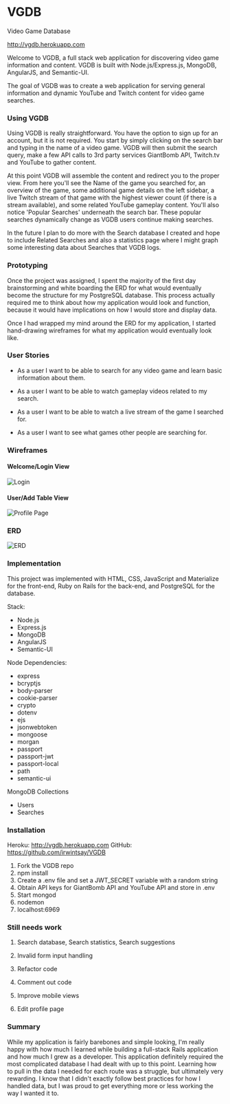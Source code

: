# VGDB
Video Game Database

http://vgdb.herokuapp.com

Welcome to VGDB, a full stack web application for discovering video game information and content. VGDB is built with Node.js/Express.js, MongoDB, AngularJS, and Semantic-UI.

The goal of VGDB was to create a web application for serving general information and dynamic YouTube and Twitch content for video game searches.


### Using VGDB

Using VGDB is really straightforward. You have the option to sign up for an account, but it is not required. You start by simply clicking on the search bar and typing in the name of a video game. VGDB will then submit the search query, make a few API calls to 3rd party services GiantBomb API, Twitch.tv and YouTube to gather content.

At this point VGDB will assemble the content and redirect you to the proper view. From here you'll see the Name of the game you searched for, an overview of the game, some additional game details on the left sidebar, a live Twitch stream of that game with the highest viewer count (if there is a stream available), and some related YouTube gameplay content. You'll also notice 'Popular Searches' underneath the search bar. These popular searches dynamically change as VGDB users continue making searches.

In the future I plan to do more with the Search database I created and hope to include Related Searches and also a statistics page where I might graph some interesting data about Searches that VGDB logs.


### Prototyping

Once the project was assigned, I spent the majority of the first day brainstorming and white boarding the ERD for what would eventually become the structure for my PostgreSQL database. This process actually required me to think about how my application would look and function, because it would have implications on how I would store and display data.

Once I had wrapped my mind around the ERD for my application, I started hand-drawing wireframes for what my application would eventually look like.


### User Stories

- As a user I want to be able to search for any video game and learn basic information about them.

- As a user I want to be able to watch gameplay videos related to my search.

- As a user I want to be able to watch a live stream of the game I searched for.

- As a user I want to see what games other people are searching for.

### Wireframes

#### Welcome/Login View
![Login](http://i.imgur.com/auZztyyl.jpg "Login")

#### User/Add Table View
![Profile Page](http://i.imgur.com/Dt6Gqtrl.jpg?1 "Profile")



### ERD

![ERD](http://i.imgur.com/8NtyBsCl.png "ERD")


### Implementation

This project was implemented with HTML, CSS, JavaScript and Materialize for the front-end, Ruby on Rails for the back-end, and PostgreSQL for the database.

Stack:
* Node.js
* Express.js
* MongoDB
* AngularJS
* Semantic-UI

Node Dependencies:
* express
* bcryptjs
* body-parser
* cookie-parser
* crypto
* dotenv
* ejs
* jsonwebtoken
* mongoose
* morgan
* passport
* passport-jwt
* passport-local
* path
* semantic-ui


MongoDB Collections
* Users
* Searches


### Installation

Heroku:   http://vgdb.herokuapp.com
GitHub:   https://github.com/irwintsay/VGDB

1.  Fork the VGDB repo
2.  npm install
3.  Create a .env file and set a JWT_SECRET variable with a random string
4.  Obtain API keys for GiantBomb API and YouTube API and store in .env
5.  Start mongod
6.  nodemon
7.  localhost:6969


### Still needs work

1. Search database, Search statistics, Search suggestions

2. Invalid form input handling

3. Refactor code

4. Comment out code

5. Improve mobile views

6. Edit profile page


### Summary

While my application is fairly barebones and simple looking, I'm really happy with how much I learned while building a full-stack Rails application and how much I grew as a developer. This application definitely required the most complicated database I had dealt with up to this point. Learning how to pull in the data I needed for each route was a struggle, but ultimately very rewarding. I know that I didn't exactly follow best practices for how I handled data, but I was proud to get everything more or less working the way I wanted it to.
